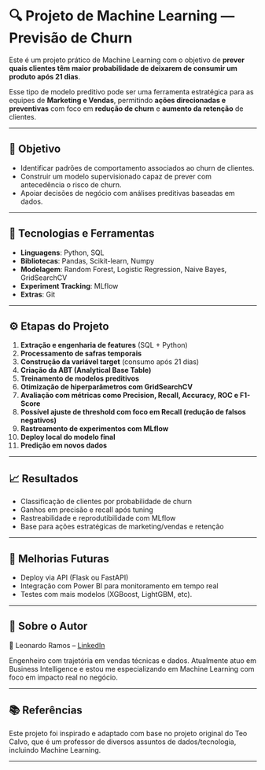 
# 🔍 Projeto de Machine Learning — Previsão de Churn

Este é um projeto prático de Machine Learning com o objetivo de **prever quais clientes têm maior probabilidade de deixarem de consumir um produto após 21 dias**.

Esse tipo de modelo preditivo pode ser uma ferramenta estratégica para as equipes de **Marketing e Vendas**, permitindo **ações direcionadas e preventivas** com foco em **redução de churn** e **aumento da retenção** de clientes.

---

## 🎯 Objetivo

- Identificar padrões de comportamento associados ao churn de clientes.
- Construir um modelo supervisionado capaz de prever com antecedência o risco de churn.
- Apoiar decisões de negócio com análises preditivas baseadas em dados.

---

## 🧰 Tecnologias e Ferramentas

- **Linguagens**: Python, SQL  
- **Bibliotecas**: Pandas, Scikit-learn, Numpy
- **Modelagem**: Random Forest, Logistic Regression, Naive Bayes, GridSearchCV  
- **Experiment Tracking**: MLflow  
- **Extras**: Git

---

## ⚙️ Etapas do Projeto

1. **Extração e engenharia de features** (SQL + Python)
2. **Processamento de safras temporais**
3. **Construção da variável target** (consumo após 21 dias)
4. **Criação da ABT (Analytical Base Table)**
5. **Treinamento de modelos preditivos**
6. **Otimização de hiperparâmetros com GridSearchCV**
7. **Avaliação com métricas como Precision, Recall, Accuracy, ROC e F1-Score**
8. **Possível ajuste de threshold com foco em Recall (redução de falsos negativos)**
9. **Rastreamento de experimentos com MLflow**
10. **Deploy local do modelo final**
11. **Predição em novos dados**

---

## 📈 Resultados

- Classificação de clientes por probabilidade de churn
- Ganhos em precisão e recall após tuning
- Rastreabilidade e reprodutibilidade com MLflow
- Base para ações estratégicas de marketing/vendas e retenção

---

## 🚀 Melhorias Futuras

- Deploy via API (Flask ou FastAPI)
- Integração com Power BI para monitoramento em tempo real
- Testes com mais modelos (XGBoost, LightGBM, etc).

---

## 🧠 Sobre o Autor

📌 Leonardo Ramos – [LinkedIn](https://www.linkedin.com/in/leonardo-de-mattos-ramos-252433199/)

Engenheiro com trajetória em vendas técnicas e dados. Atualmente atuo em Business Intelligence e estou me especializando em Machine Learning com foco em impacto real no negócio.

---

## 📚 Referências

Este projeto foi inspirado e adaptado com base no projeto original do Teo Calvo, que é um professor de diversos assuntos de dados/tecnologia, incluindo Machine Learning.

---

